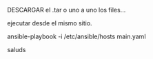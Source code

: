 DESCARGAR el .tar o uno a uno los files... 


ejecutar desde el mismo sitio.


ansible-playbook -i /etc/ansible/hosts main.yaml

saluds
